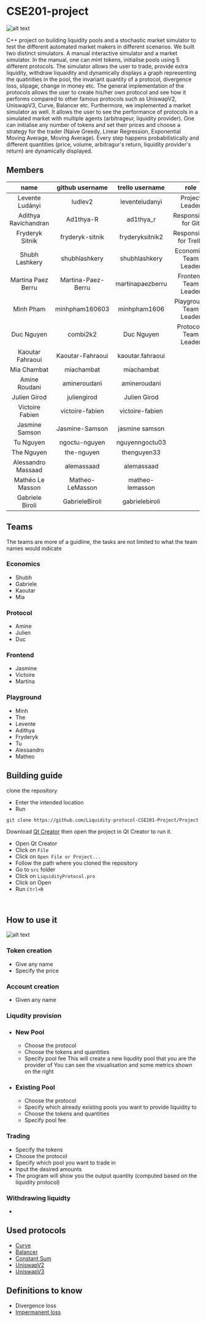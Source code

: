 # CSE201-project

![alt text](https://github.com/Liquidity-protocol-CSE201-Project/Project/blob/main/LP_logo.png?raw=true)

C++ project on building liquidity pools and a stochastic market simulator to test the different automated market makers in different scenarios. We built two distinct
simulators. A manual interactive simulator and a market simulator. In the manual, one can mint tokens, initialise pools using 5 different protocols. The
simulator allows the user to trade, provide extra liquidity, withdraw liquaidity and dynamically displays a graph representing the quatinities in the
pool, the invariant quantity of a protocol, divergence loss, slipage, change in money etc. The general implementation of the protocols allows the user to
create his/her own protocol and see how it performs compared to other famous protocols such as UniswapV2, UniswapV3, Curve, Balancer etc. Furthermore, we implemented a market simulator as well. It allows the user to see the performance of protocols in a simulated market with multiple agents (arbitrageur, liquidity provider). One can initialise any number of tokens and set their prices and choose a strategy for the trader (Naive Greedy, Linear Regression, Exponential Moving Average, Moving Average). Every step happens probabilistically and different quantities (price, volume, arbitragur's return, liquidity provider's return) are dynamically displayed.


## Members
| name | github username | trello username | role |
|:------------:|:---------------:|:---------------:|:------:|
| Levente Ludányi | ludlev2 | leventeludanyi | Project Leader |
| Adithya Ravichandran | Ad1thya-R | ad1thya_r | Responsible for Git |
| Fryderyk Sitnik | fryderyk-sitnik | fryderyksitnik2 | Responsible for Trello |
| Shubh Lashkery | shubhlashkery | shubhlashkery | Economics Team Leader |
| Martina Paez Berru  | Martina-Paez-Berru | martinapaezberru | Frontend Team Leader |
| Minh Pham | minhpham160603 | minhpham1606 | Playground Team Leader |
| Duc Nguyen | combi2k2 | Duc Nguyen | Protocols Team Leader |
| Kaoutar Fahraoui | Kaoutar-Fahraoui | kaoutar.fahraoui |  |
| Mia Chambat | miachambat | miachambat |  |
| Amine Roudani | amineroudani | amineroudani |  |
| Julien Girod | juliengirod | Julien Girod |  |
| Victoire Fabien | victoire-fabien | victoire-fabien |  |
| Jasmine Samson | Jasmine-Samson | jasmine samson |  |
| Tu Nguyen | ngoctu-nguyen | nguyenngoctu03 |  |
| The Nguyen | the-nguyen | thenguyen33 |  |
| Alessandro Massaad | alemassaad | alemassaad |  |
| Mathéo Le Masson | Matheo-LeMasson | matheo-lemasson |  |
| Gabriele Biroli | GabrieleBiroli | gabrielebiroli |  |



## Teams
The teams are more of a guidline, the tasks are not limited to what the team names would indicate
### Economics
- Shubh
- Gabriele
- Kaoutar
- Mia

### Protocol
- Amine
- Julien
- Duc

### Frontend
- Jasmine
- Victoire
- Martina

### Playground
- Minh
- The
- Levente
- Adithya
- Fryderyk
- Tu
- Alessandro
- Matheo

## Building guide

clone the repository
- Enter the intended location
- Run
```
git clone https://github.com/Liquidity-protocol-CSE201-Project/Project
```

Download [Qt Creator](https://www.qt.io/product/development-tools) then open the project in Qt Creator to run it.
- Open Qt Creator
- Click on `File`
- Click on `Open File or Project...`
- Follow the path where you cloned the repository
- Go to `src` folder
- Click on `LiquidityProtocol.pro`
- Click on Open
- Run  `Ctrl+R`

<br>


## How to use it

![alt text](https://github.com/Liquidity-protocol-CSE201-Project/Project/blob/main/workflow.png?raw=true)


### Token creation
- Give any name
- Specify the price

### Account creation
- Given any name

### Liqudity provision
- ### New Pool
  - Choose the protocol
  - Choose the tokens and quantities
  - Specify pool fee
This will create a new liqudity pool that you are the provider of
You can see the visualisation and some metrics shown on the right
- ### Existing Pool
  - Choose the protocol
  - Specify which already existing pools you want to provide liquidity to
  - Choose the tokens and quantities
  - Specify pool fee

### Trading
- Specify the tokens
- Choose the protocol
- Specify which pool you want to trade in
- Input the desired amounts
- The program will show you the output quantity (computed based on the liquidity protocol)

### Withdrawing liquidty

- 

## Used protocols
- [Curve](https://classic.curve.fi/files/crypto-pools-paper.pdf)
- [Balancer](https://classic.curve.fi/files/crypto-pools-paper.pdf)
- [Constant Sum](https://medium.com/bollinger-investment-group/constant-function-market-makers-defis-zero-to-one-innovation-968f77022159)
- [UniswapV2](https://uniswap.org/whitepaper.pdf)
- [UniswapV3](https://uniswap.org/whitepaper-v3.pdf)


## Definitions to know
- Divergence loss
- [Impermanent loss](https://medium.datadriveninvestor.com/impermanent-loss-in-defi-the-risks-involved-in-providing-liquidity-67c54fdf1cfc)



